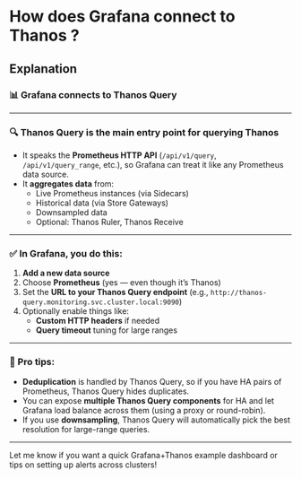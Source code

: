 # How does Grafana connect to Thanos ? 

## Explanation 

### 📊 Grafana connects to **Thanos Query**

---
### 🔍 **Thanos Query** is the main entry point for querying Thanos

- It speaks the **Prometheus HTTP API** (`/api/v1/query`, `/api/v1/query_range`, etc.), so Grafana can treat it like any Prometheus data source.
- It **aggregates data** from:
  - Live Prometheus instances (via Sidecars)
  - Historical data (via Store Gateways)
  - Downsampled data
  - Optional: Thanos Ruler, Thanos Receive

---

### ✅ In Grafana, you do this:

1. **Add a new data source**
2. Choose **Prometheus** (yes — even though it’s Thanos)
3. Set the **URL to your Thanos Query endpoint** (e.g., `http://thanos-query.monitoring.svc.cluster.local:9090`)
4. Optionally enable things like:
   - **Custom HTTP headers** if needed
   - **Query timeout** tuning for large ranges

---

### 🚀 Pro tips:

- **Deduplication** is handled by Thanos Query, so if you have HA pairs of Prometheus, Thanos Query hides duplicates.
- You can expose **multiple Thanos Query components** for HA and let Grafana load balance across them (using a proxy or round-robin).
- If you use **downsampling**, Thanos Query will automatically pick the best resolution for large-range queries.

---

Let me know if you want a quick Grafana+Thanos example dashboard or tips on setting up alerts across clusters!
